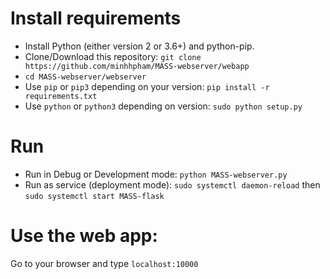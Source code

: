 # Install requirements
 * Install Python (either version 2 or 3.6+) and python-pip.
 * Clone/Download this repository: `git clone https://github.com/minhhpham/MASS-webserver/webapp`
 * `cd MASS-webserver/webserver`
 * Use `pip` or `pip3` depending on your version: `pip install -r requirements.txt`
 * Use `python` or `python3` depending on version: `sudo python setup.py`

# Run
 * Run in Debug or Development mode: `python MASS-webserver.py`
 * Run as service (deployment mode): `sudo systemctl daemon-reload` then `sudo systemctl start MASS-flask`

# Use the web app:
Go to your browser and type `localhost:10000`